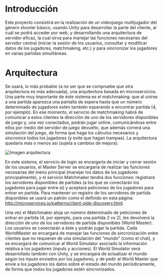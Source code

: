 # Introducción

Este proyecto consistirá en la realización de un videojuego multijugador del género shooter básico, usando Unity para desarrollar la parte del cliente, al cuál se podrá acceder por web, y desarrollando una arquitectura de servidor eficaz, la cual sirva para manejar las funciones necesarias del servidor central (iniciar la sesión de los usuarios, consultar y modificar datos de los jugadores, matchmaking, etc.) y para sincronizar los jugadores en varias partidas simultáneas.

# Arquitectura

Se usará, lo más probable (a no ser que se compruebe que otra arquitectura es más adecuada), una arquitectura basada en microservicios. Una parte muy importante de éste sistema es el matchmaking: que al unirse a una partida aparezca una pantalla de espera hasta que un número determinado de jugadores estén también esperando a encontrar partida (4, por ejemplo). En ese momento, el servicio de matchmaking habrá de comunicar a estos clientes la dirección de uno de los servidores disponibles de juego y, una vez conectados, podrán jugar online, comunicándose entre ellos por medio del servidor de juego devuelto, que además correrá una simulación del juego, de forma que haga los cálculos necesarios y sincronice todos los jugadores (y evite que hagan trampas). La arquitectura quedaría más o menos así (sujeta a cambios de mejora):

![Imagen arquitectura](http://i1152.photobucket.com/albums/p483/Plenidag/Arquitectura_zpshtubbofz.png)

En este sistema, el servicio de login se encargaría de iniciar y cerrar sesión de los usuarios, el Master Server se encargaría de realizar las funciones necesarias del menú principal (manejar los datos de los jugadores principalmente), y el servicio Matchmaker tendrá dos funciones: registrará los servidores disponibles de partidas (a los que se conectarán los jugadores para jugar entre sí) y aceptará peticiones de los jugadores para entrar en partida. Para mantener un registro de los servidores de partida disponibles se usará un patrón como el definido en esta página: http://microservices.io/patterns/client-side-discovery.html.

Una vez el Matchmaker aloja un número determinado de peticiones de entrar en partida (4, por ejemplo, para una partida 2 vs 2), les devolverá la dirección de uno de los servidores de partida disponibles (World Master). Los usuarios se conectarán a éste y podrán jugar la partida. Cada WorldMaster se encargará de manejar las funciones de sincronización entre clientes que no requieran de una simulación del "mundo" (como el chat), y se encargará de comunicar al World Simulator asociado la información relativa a los jugadores (inputs y acciones). El World Simulator será desarrollado también con Unity, y se encargará de actualizar el mundo según los inputs enviados por los jugadores, y de pedir al World Master que envíe a los jugadores los datos sobre el estado del mundo periódicamente, de forma que todos los jugadores estén sincronizados.
